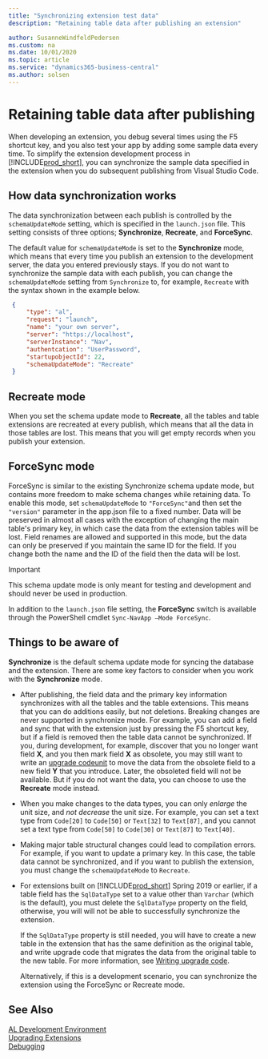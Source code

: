 ```yaml
---
title: "Synchronizing extension test data"
description: "Retaining table data after publishing an extension"

author: SusanneWindfeldPedersen
ms.custom: na
ms.date: 10/01/2020
ms.topic: article
ms.service: "dynamics365-business-central"
ms.author: solsen
---
```


# Retaining table data after publishing

When developing an extension, you debug several times using the F5 shortcut key, and you also test your app by adding some sample data every time. To simplify the extension development process in [!INCLUDE[prod_short](includes/prod_short.md)], you can synchronize the sample data specified in the extension when you do subsequent publishing from Visual Studio Code.

## How data synchronization works

The data synchronization between each publish is controlled by the `schemaUpdateMode` setting, which is specified in the `launch.json` file. This setting consists of three options; **Synchronize**, **Recreate**, and **ForceSync**.

The default value for `schemaUpdateMode` is set to the **Synchronize** mode, which means that every time you publish an extension to the development server, the data you entered previously stays. If you do not want to synchronize the sample data with each publish, you can change the `schemaUpdateMode` setting from `Synchronize` to, for example, `Recreate` with the syntax shown in the example below.


```json
 { 
     "type": "al",
     "request": "launch",
     "name": "your own server",
     "server": "https://localhost",
     "serverInstance": "Nav",
     "authentcation": "UserPassword", 
     "startupobjectId": 22,
     "schemaUpdateMode": "Recreate" 
 }
```

## Recreate mode
When you set the schema update mode to **Recreate**, all the tables and table extensions are recreated at every publish, which means that all the data in those tables are lost. This means that you will get empty records when you publish your extension.

## ForceSync mode
ForceSync is similar to the existing Synchronize schema update mode, but contains more freedom to make schema changes while retaining data. To enable this mode, set `schemaUpdateMode` to `"ForceSync"`and then set the `"version"` parameter in the app.json file to a fixed number. Data will be preserved in almost all cases with the exception of changing the main table's primary key, in which case the data from the extension tables will be lost. Field renames are allowed and supported in this mode, but the data can only be preserved if you maintain the same ID for the field. If you change both the name and the ID of the field then the data will be lost.

> [!IMPORTANT]  
> This schema update mode is only meant for testing and development and should never be used in production.

In addition to the `launch.json` file setting, the **ForceSync** switch is available through the PowerShell cmdlet `Sync-NavApp –Mode ForceSync`.

## Things to be aware of

**Synchronize** is the default schema update mode for syncing the database and the extension. There are some key factors to consider when you work with the **Synchronize** mode.  

- After publishing, the field data and the primary key information synchronizes with all the tables and the table extensions. This means that you can do additions easily, but not deletions. Breaking changes are never supported in synchronize mode. For example, you can add a field and sync that with the extension just by pressing the F5 shortcut key, but if a field is removed then the table data cannot be synchronized.
If you, during development, for example, discover that you no longer want field **X**, and you then mark field **X** as obsolete, you may still want to write an [upgrade codeunit](devenv-upgrading-extensions.md) to move the data from the obsolete field to a new field **Y** that you introduce. Later, the obsoleted field will not be available. But if you do not want the data, you can choose to use the **Recreate** mode instead.
 
- When you make changes to the data types, you can only *enlarge* the unit size, and *not decrease* the unit size. For example, you can set a text type from `Code[20]` to `Code[50]` or `Text[32]` to  `Text[87]`, and you cannot set a text type from `Code[50]` to `Code[30]` or `Text[87]` to `Text[40]`.  

- Making major table structural changes could lead to compilation errors. For example, if you want to update a primary key. In this case, the table data cannot be synchronized, and if you want to publish the extension, you must change the `schemaUpdateMode` to `Recreate`.  

- For extensions built on [!INCLUDE[prod_short](includes/prod_short.md)] Spring 2019 or earlier, if a table field has the `SqlDataType` set to a value other than `Varchar` (which is the default), you must delete the `SqlDataType` property on the field, otherwise, you will will not be able to successfully synchronize the extension.

    If the `SqlDataType` property is still needed, you will have to create a new table in the extension that has the same definition as the original table, and write upgrade code that migrates the data from the original table to the new table. For more information, see [Writing upgrade code](devenv-upgrading-extensions.md#writing-upgrade-code).

    Alternatively, if this is a development scenario, you can synchronize the extension using the ForceSync or Recreate mode.

## See Also
[AL Development Environment](devenv-reference-overview.md)  
[Upgrading Extensions](devenv-upgrading-extensions.md)  
[Debugging](devenv-debugging.md)  
